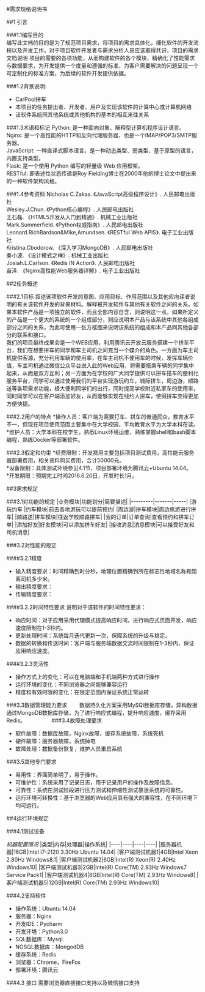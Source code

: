 #需求规格说明书


##1 引言


###1.1编写目的   
编写此文档的目的是为了规范项目需求，将项目的需求具体化，细化软件的开发流程以及开发工作。对于项目软件开发者与需求分析人员应该取得共识，项目的需求文档说明	项目的需要的各项功能，从而构建软件的各个模块，精确化了性能需求与数据要求，为开发提供一个度量和遵循的标准，为客户需要解决的问题呈现一个可定制化的标准方案，为后续的软件开发提供依据。


###1.2背景说明:
* CarPool拼车  
* 本项目的任务提出者、开发者、用户及实现该软件的计算中心或计算机网络  
* 该软件系统同其他系统或其他机构的基本的相互来往关系  
    
    
###1.3术语和标记
Python: 是一种面向对象、解释型计算机程序设计语言。    
Nginx: 是一个高性能的HTTP和反向代理服务器，也是一个IMAP/POP3/SMTP服务器。  
JavaScript: 一种直译式脚本语言，是一种动态类型、弱类型、基于原型的语言，内置支持类型。  
Flask: 是一个使用 Python 编写的轻量级 Web 应用框架。  
RESTful: 即表述性状态传递是Roy Fielding博士在2000年他的博士论文中提出来的一种软件架构风格。  



###1.4参考资料
Nicholas C.Zakas. 《JavaScript高级程序设计》. 人民邮电出版社  
Wesley.J.Chun. 《Python核心编程》. 人民邮电出版社  
王石磊. 《HTML5开发从入门到精通》. 机械工业出版社  
Mark.Summerfield. 《Python权威指南》. 人民邮电出版社  
Leonard.RichBardson&Mike,Amundsen. 《RESTful Web APIS》. 电子工业出版社  
Kristina.Cbodorow. 《深入学习MongoDB》. 人民邮电出版社  
秦小波. 《设计模式之禅》. 机械工业出版社  
Josiah.L.Carlson. 《Redis IN Action》. 人民邮电出版社  
苗泽. 《Nginx高性能Web服务器详解》. 电子工业出版社  


##2任务概述


###2.1目标
叙述该项软件开发的意图、应用目标、作用范围以及其他应向读者说明的有关该软件开发的背景材料。解释被开发软件与其他有关软件之间的关系。如果本软件产品是一项独立的软件，而且全部内容自含，则说明这一点。如果所定义的产品是一个更大的系统的一个组成部分，则应说明本产品与该系统中其他各组成部分之间的关系，为此可使用一张方框图来说明该系统的组成和本产品同其他各部分的联系和接口。    
我们的项目最终成果会是一个WEB应用，利用腾讯云开放云服务搭建一个拼车平台，我们在想要拼车的同学和车主司机之间充当一个媒介的角色。一方面为车主司机提供客源，充分利用车辆的使用率，在车主司机不使用车的时候，发挥车辆价值，车主司机通过微信公众平台进入此的Web应用，将需要搭乘车辆的同学集中起来，从而是双方互利；另一方面为在学校的广大同学提供可以拼车搭车的便利化服务平台，同学可以通过使用我们的平台实现游玩约车，城际拼车，周边游，顺路送等各项需求功能，极大便利同学们的出行，同时提高学校附近私家车的使用率，同时同学可以在客户端添加好友，从而能够实现在线约人拼车，使得拼车变得更加方便快捷。

###2.2用户的特点
*操作人员：客户端为需要打车、拼车的普通民众，教育水平不一，但现在项目使用范围主要集中在大学校园，平均教育水平为大学本科在读。  
*维护人员：大学本科在校学生，熟悉Linux环境运维，熟练掌握shell和bash脚本编程，熟练Docker等部署软件。  


###2.3假定和约束
*经费限制：开发费用主要包括项目测试费用，高性能云服务器部署费用，相关资料购买费用，合计50000元。  
*设备限制：具体测试环境参见4.1节，项目部署环境为腾讯云+Ubuntu 14.04。  
*开发期限：预期完工时间2016.6.20日，开发时长1月。  


##3需求规定


###3.1对功能的规定
|业务模块|功能划分|简要描述|
|---------|-------|-----|
|游玩约车 |约车模块|前去各地游玩可以提前预约|
|周边游|拼车模块|周边旅游进行拼车|
|顺路送|拼车模块|往返学校顺路拼车|
|我的订单|订单查询|查看预约和拼车订单|
|添加好友|好友模块|可以添加拼车好友|
|接收消息|消息模块|可以接受好友和司机消息|

###3.2对性能的规定


####3.2.1精度
* 输入精度要求：时间精确到时分秒，地理位置精确到所在标志性地域名称和距离司机多少米。  
* 输出精度要求：  
* 传输精度要求：  


####3.2.2时间特性要求
说明对于该软件的时间特性要求：  
* 响应时间：对于应用采用代理模式提高响应时间，进行响应式页面开发，响应速度限制在1-3秒内。  
* 更新处理时间：系统每月迭代更新一次，保障系统的升级与稳定。  
* 数据的转换和传送时间：客户端与服务端数据交流时间限制在1-3秒内，保证应用响应速度。  


####3.2.3灵活性
* 操作方式上的变化：可以在电脑端和手机端两种方式进行操作
* 运行环境的变化：不同浏览器之间能够兼容运行
* 精度和有效时限的变化：在限定范围内保证系统正常运转


###3.3数据管理能力要求
　　数据持久化方案采用MySQl数据库存储，异构数据通过MongoDB数据库存储，为了进行响应式编程，提升响应速度，缓存采用Redis。
　　
　　
###3.4故障处理要求
* 软件故障：数据库故障，Nginx故障，缓存系统故障，系统死机  
* 硬件故障：服务器故障，系统掉电  
* 故障处理：数据备份恢复，维护人员重启系统 


###3.5其他专门要求
* 易用性：界面简单明了，易于操作。  
* 可维护性：系统采用了记录日志，用于记录用户的操作及故障信息。  
* 可靠性：系统在测试阶段进行压力测试和伸缩性测试暴涨系统的可靠性。  
* 运行环境可转换性：基于浏览器的Web应用具有强大的兼容性，在不同环境下均可运行。  


##4运行环境规定


###4.1测试设备

*机器配置情况*
|类型|内存|处理器|操作系统|
|----|----|----|----|
|服务器机器|16GB|Intel i7-2120 3.30Hz Ubuntu 14.04|
|客户端测试机器1|4GB|Intel Xeon 2.80Hz Windows8.1|
|客户端测试机器2|6GB|Intel(R) Xeon(R) 2.40Hz Windows10|
|客户端测试机器3|2GB|Intel(R) Core(TM) 2.93Hz Windows7 Service Pack1|
|客户端测试机器4|8GB|Intel(R) Core(TM) 2.93Hz Windows8|
|客户端测试机器5|12GB|Intel(R) Core(TM) 2.93Hz Windows10|
	
	
###4.2支持软件
* 操作系统：Ubuntu 14.04  
* 服务器：Nginx  
* 开发IDE：Pycharm  
* 开发环境：Python3.0  
* SQL数据库：Mysql  
* NOSQL数据库：MongodDB  
* 缓存系统：Redis  
* 浏览器：Chrome，FireFox  
* 部署环境：腾讯云  


###4.3 接口
需要浏览器直接接口支持以及微信接口支持

